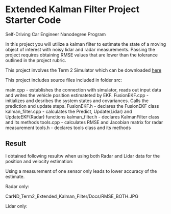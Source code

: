 # Extended Kalman Filter Project Starter Code
Self-Driving Car Engineer Nanodegree Program

In this project you will utilize a kalman filter to estimate the state of a moving object of interest with noisy lidar and radar measurements. Passing the project requires obtaining RMSE values that are lower than the tolerance outlined in the project rubric. 

This project involves the Term 2 Simulator which can be downloaded [here](https://github.com/udacity/self-driving-car-sim/releases)

This project includes source files included in folder src:

main.cpp - establishes the connection with simulator, reads out input data and writes the vehicle position estimateted by EKF.
FusionEKF.cpp - initializes and desribes the system states and covariances. Calls the prediction and update steps. 
FusionEKF.h - declares the FusionEKF class
kalman_filter.cpp - calculates the Predict, Update(Lidar) and UpdateEKF(Radar) functions
kalman_filter.h - declares KalmanFilter class and its methods
tools.cpp - calculates RMSE and Jacobian matrix for radar measurement
tools.h - declares tools class and its methods

## Result
I obtained following resultw when using both Radar and Lidar data for the position and velocity estimation:


Using a measurement of one sensor only leads to lower accuracy of the estimate.

Radar only:

 CarND_Term2_Extended_Kalman_Filter/Docs/RMSE_BOTH.JPG 

Lidar only:



